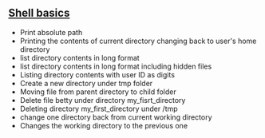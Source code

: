 ## <ins>Shell basics</ins>
* Print absolute path
* Printing the contents of current directory
changing back to user's home directory
* list directory contents in long format
* list directory contents in long format including hidden files
* Listing directory contents with user ID as digits
* Create a new directory under tmp folder
* Moving file from parent directory to child folder
* Delete file betty under directory my_fisrt_directory
* Deleting directory my_first_directory under /tmp
* change one directory back from current working directory
* Changes the working directory to the previous one
